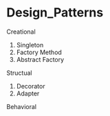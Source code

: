 # Design_Patterns

Creational
1) Singleton
2) Factory Method
3) Abstract Factory

Structual
1) Decorator
2) Adapter

Behavioral
